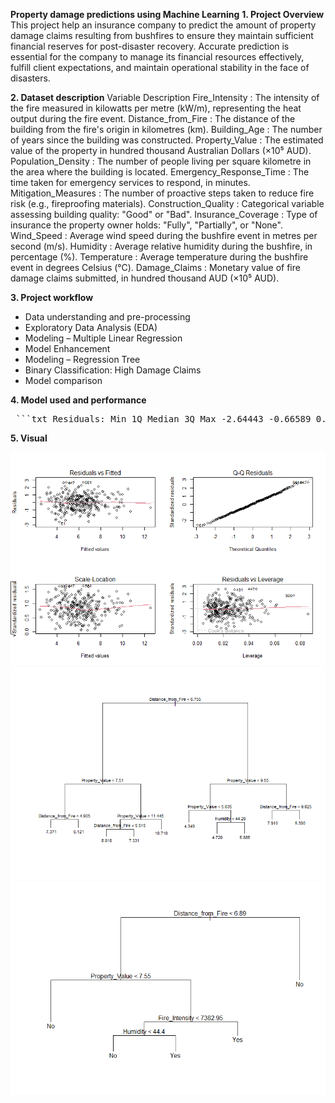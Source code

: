 **Property damage predictions using Machine Learning**
**1. Project Overview**
This project help an insurance company to predict the amount of property damage claims resulting from bushfires to ensure they maintain sufficient financial reserves for post-disaster recovery. Accurate prediction is essential for the company to manage its financial resources effectively, fulfill client expectations, and maintain operational stability in the face of disasters.

**2. Dataset description**
Variable	Description
Fire_Intensity          :	The intensity of the fire measured in kilowatts per metre (kW/m), representing the heat output during the fire event.
Distance_from_Fire      : The distance of the building from the fire's origin in kilometres (km).
Building_Age            :	The number of years since the building was constructed.
Property_Value          : The estimated value of the property in hundred thousand Australian Dollars (×10⁵ AUD).
Population_Density      :	The number of people living per square kilometre in the area where the building is located.
Emergency_Response_Time :	The time taken for emergency services to respond, in minutes.
Mitigation_Measures     :	The number of proactive steps taken to reduce fire risk (e.g., fireproofing materials).
Construction_Quality    :	Categorical variable assessing building quality: "Good" or "Bad".
Insurance_Coverage      :	Type of insurance the property owner holds: "Fully", "Partially", or "None".
Wind_Speed              :	Average wind speed during the bushfire event in metres per second (m/s).
Humidity                :	Average relative humidity during the bushfire, in percentage (%).
Temperature             :	Average temperature during the bushfire event in degrees Celsius (°C).
Damage_Claims           :	Monetary value of fire damage claims submitted, in hundred thousand AUD (×10⁵ AUD).

**3. Project workflow**
- Data understanding and pre-processing
- Exploratory Data Analysis (EDA)
- Modeling – Multiple Linear Regression
- Model Enhancement
- Modeling – Regression Tree
- Binary Classification: High Damage Claims
- Model comparison

**4. Model used and performance**
<pre> ```txt Residuals: Min 1Q Median 3Q Max -2.64443 -0.66589 0.00145 0.68283 2.68320 Coefficients: Estimate Std. Error t value Pr(>|t|) (Intercept) 1.940e+00 4.560e-01 4.256 2.81e-05 *** Fire_Intensity 9.092e-05 1.632e-05 5.569 5.78e-08 *** Distance_from_Fire -5.074e-01 3.095e-02 -16.394 < 2e-16 *** Property_Value 5.038e-01 2.846e-02 17.701 < 2e-16 *** Emergency_Response_Time 9.911e-02 1.478e-02 6.707 1.02e-10 *** Mitigation_Measures 1.138e-01 3.659e-02 3.109 0.00206 ** Humidity 3.159e-02 3.310e-03 9.542 < 2e-16 *** --- Signif. codes: 0 ‘***’ 0.001 ‘**’ 0.01 ‘*’ 0.05 ‘.’ 0.1 ‘ ’ 1 Residual standard error: 1.026 on 293 degrees of freedom Multiple R-squared: 0.7172, Adjusted R-squared: 0.7114 F-statistic: 123.8 on 6 and 293 DF, p-value: < 2.2e-16 ``` </pre>

**5. Visual**


![Multivariate Model](images/multivariate_model.png)
![Regression Tree](images/regression_tree.png)
![Decision Tree](images/decision_tree.png)
